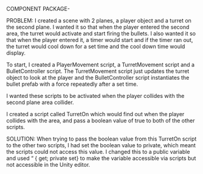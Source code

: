 COMPONENT PACKAGE- 

PROBLEM:
I created a scene with 2 planes, a player object and a turret on the second plane. I wanted it so that when the player entered the second area, the turret would activate and start firing the bullets. I also wanted it so that when the player entered it, a timer would start and if the timer ran out, the turret would cool down for a set time and the cool down time would display.

To start, I created a PlayerMovement script, a TurretMovement script and a BulletController script. The TurretMovement script just updates the turret object to look at the player and the BulletController script instantiates the bullet prefab with a force repeatedly after a set time.

I wanted these scripts to be activated when the player collides with the second plane area collider.

I created a script called TurretOn which would find out when the player collides with the area, and pass a boolean value of true to both of the other scripts.

SOLUTION:
When trying to pass the boolean value from this TurretOn script to the other two scripts, I had set the boolean value to private, which meant the scripts could not access this value. I changed this to a public variable and used “ { get; private set} to make the variable accessible via scripts but not accessible in the Unity editor.

